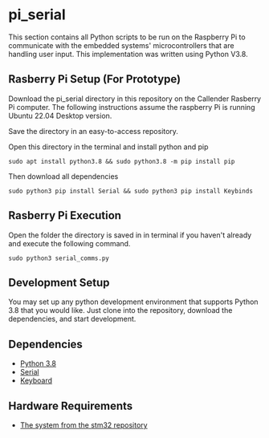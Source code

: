 # pi_serial
This section contains all Python scripts to be run on the Raspberry Pi to communicate with the embedded systems' microcontrollers that are handling user input. This implementation was written using Python V3.8.

## Rasberry Pi Setup (For Prototype)
Download the pi_serial directory in this repository on the Callender Rasberry Pi computer. The following instructions assume the raspberry Pi is running Ubuntu 22.04 Desktop version.

Save the directory in an easy-to-access repository.

Open this directory in the terminal and install python and pip
```
sudo apt install python3.8 && sudo python3.8 -m pip install pip
```
Then download all dependencies
```
sudo python3 pip install Serial && sudo python3 pip install Keybinds
```

## Rasberry Pi Execution
Open the folder the directory is saved in in terminal if you haven't already and execute the following command.
```
sudo python3 serial_comms.py
```

## Development Setup
You may set up any python development environment that supports Python 3.8 that you would like. Just clone into the repository, download the dependencies, and start development.

## Dependencies
* [Python 3.8](https://www.python.org/downloads/release/python-380/)
* [Serial](https://pyserial.readthedocs.io/en/latest/pyserial.html)
* [Keyboard](https://pypi.org/project/keybind/](https://pypi.org/project/keyboard/)https://pypi.org/project/keyboard/)

## Hardware Requirements
* [The system from the stm32 repository](https://github.com/skill-issue-3801/embedded/tree/main/stm32)
